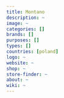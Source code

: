 ```yaml
---
title: Montano
description: ~
image: ~
categories: []
brands: []
purposes: []
types: []
countries: [poland]
logo: ~
website: ~
shop: ~
store-finder: ~
about: ~
wiki: ~
---
```

